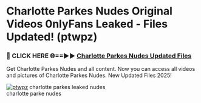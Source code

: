 # Charlotte Parkes Nudes Original Videos 0nlyFans Leaked - Files Updated! (ptwpz)

<h3>🔴 CLICK HERE 🌐==►► <a href="https://tinyurl.com/52m3yx9h" rel="nofollow">Charlotte Parkes Nudes Updated Files</a></h3>

Get Charlotte Parkes Nudes and all content. Now you can access all videos and pictures of Charlotte Parkes Nudes. New Updated Files 2025!

[![ptwpz](https://i.imgur.com/TnHtlc8.gif)](https://tinyurl.com/52m3yx9h)
charlotte parkes leaked nudes<br>
charlotte parke nudes